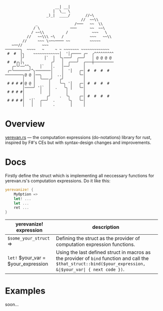 ```
                                                  
                       __| __|                    
                      |  \__ \                    
                   _)_|  ____/       //~\         
                                   //  ~~\\       
              _                 /───   ~~  \\     
             / \              ───      ~~  ~~\    
            / ~~\\          /           ~~~   \   
          //   ~~\\\ ~\   /            ~~~   ~~\\ 
        //     ~~~ \~─~──── ~~         ~~~~~      
   ~──//         ~~~                              
───────╮  ~~~~   ~     ~ ~ ~~~~~~~ ~~~~~~~~~~~~~  
 #  #  │╮    ~~~~~~~~~~~~│  '│╭──── ╭─  ╭^^^^^^^^^
       │╯         │`  │  ╰╮───╯  ╭──╯   │ @ @ @ @ 
 #  #╭╮│╮            ╭╯   │  ╭───╯  ╭───┼─────────
   ╭─╰╯──^^╮    │`   │.   │──╯      │             
 ╭─╰───────╯^╮───────│    │  '│   ╭─│ #  #  #  #  
────────╮@ @ │──╮    │  ..│       ╰─│             
        │    │  ╰───╭╯   ╭╯         │             
 # # # #│@ @ │      │    ╰─╮ '│   ╭─│ #  #  #  #  
        │────╯ '│`  │  .   ╰╮ │   ╰─│             
 # # # #│       │   │       │       │             
        │          ╭╯    .  ╰╮    ╭─│ #  #  #  #  
 # # # #│  '│`  ╭──╯  .      ╰╮   ╰─│             
        │   │   │     .       │     │             
```


# Overview

[yerevan.rs](https://github.com/marat0n/yerevan.rs) — the computation expressions (do-notations) library
for rust, inspired by F#'s CEs but with syntax-design changes and improvements.

# Docs

Firstly define the struct which is implementing all neccessary functions for <span>yerevan.rs</span>\'s computation expressions.
Do it like this:
```rust
yerevanize! {
    MyOption =>
    let! ...
    let ...
    ret ...
}
```

|yerevanize! expression|description|
| --- | ---|
| `$some_your_struct` => | Defining the struct as the provider of computation expression functions. |
|`let!` $your_var = $your_expression|Using the last defined struct in macros as the provider of `bind` function and call the `$that_struct::bind($your_expression, &\|$your_var\| { next code })`. |



# Examples

soon...


